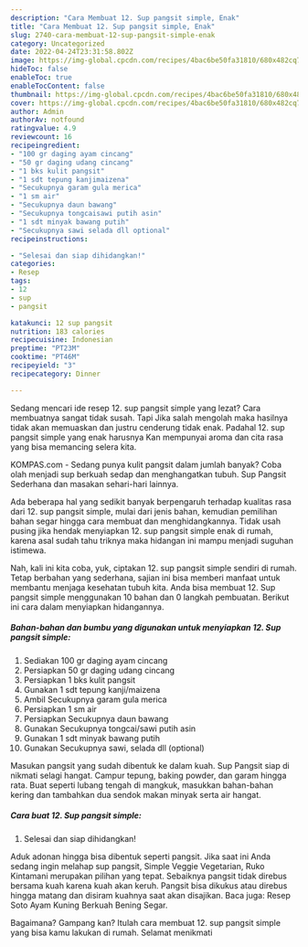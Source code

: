 ```yaml
---
description: "Cara Membuat 12. Sup pangsit simple, Enak"
title: "Cara Membuat 12. Sup pangsit simple, Enak"
slug: 2740-cara-membuat-12-sup-pangsit-simple-enak
category: Uncategorized
date: 2022-04-24T23:31:58.802Z
image: https://img-global.cpcdn.com/recipes/4bac6be50fa31810/680x482cq70/12-sup-pangsit-simple-foto-resep-utama.jpg
hideToc: false
enableToc: true
enableTocContent: false
thumbnail: https://img-global.cpcdn.com/recipes/4bac6be50fa31810/680x482cq70/12-sup-pangsit-simple-foto-resep-utama.jpg
cover: https://img-global.cpcdn.com/recipes/4bac6be50fa31810/680x482cq70/12-sup-pangsit-simple-foto-resep-utama.jpg
author: Admin
authorAv: notfound
ratingvalue: 4.9
reviewcount: 16
recipeingredient:
- "100 gr daging ayam cincang"
- "50 gr daging udang cincang"
- "1 bks kulit pangsit"
- "1 sdt tepung kanjimaizena"
- "Secukupnya garam gula merica"
- "1 sm air"
- "Secukupnya daun bawang"
- "Secukupnya tongcaisawi putih asin"
- "1 sdt minyak bawang putih"
- "Secukupnya sawi selada dll optional"
recipeinstructions:

- "Selesai dan siap dihidangkan!"
categories:
- Resep
tags:
- 12
- sup
- pangsit

katakunci: 12 sup pangsit 
nutrition: 183 calories
recipecuisine: Indonesian
preptime: "PT23M"
cooktime: "PT46M"
recipeyield: "3"
recipecategory: Dinner

---
```



Sedang mencari ide resep 12. sup pangsit simple yang lezat? Cara membuatnya sangat tidak susah. Tapi Jika salah mengolah maka hasilnya tidak akan memuaskan dan justru cenderung tidak enak. Padahal 12. sup pangsit simple yang enak harusnya Kan mempunyai aroma dan cita rasa yang bisa memancing selera kita.


KOMPAS.com - Sedang punya kulit pangsit dalam jumlah banyak? Coba olah menjadi sup berkuah sedap dan menghangatkan tubuh. Sup Pangsit Sederhana dan masakan sehari-hari lainnya.

Ada beberapa hal yang sedikit banyak berpengaruh terhadap kualitas rasa dari 12. sup pangsit simple, mulai dari jenis bahan, kemudian pemilihan bahan segar hingga cara membuat dan menghidangkannya. Tidak usah pusing jika hendak menyiapkan 12. sup pangsit simple enak di rumah, karena asal sudah tahu triknya maka hidangan ini mampu menjadi suguhan istimewa.


Nah, kali ini kita coba, yuk, ciptakan 12. sup pangsit simple sendiri di rumah. Tetap berbahan yang sederhana, sajian ini bisa memberi manfaat untuk membantu menjaga kesehatan tubuh kita. Anda bisa membuat 12. Sup pangsit simple menggunakan 10 bahan dan 0 langkah pembuatan. Berikut ini cara dalam menyiapkan hidangannya.

<!--inarticleads1-->

##### Bahan-bahan dan bumbu yang digunakan untuk menyiapkan 12. Sup pangsit simple:

1. Sediakan 100 gr daging ayam cincang
1. Persiapkan 50 gr daging udang cincang
1. Persiapkan 1 bks kulit pangsit
1. Gunakan 1 sdt tepung kanji/maizena
1. Ambil Secukupnya garam gula merica
1. Persiapkan 1 sm air
1. Persiapkan Secukupnya daun bawang
1. Gunakan Secukupnya tongcai/sawi putih asin
1. Gunakan 1 sdt minyak bawang putih
1. Gunakan Secukupnya sawi, selada dll (optional)


Masukan pangsit yang sudah dibentuk ke dalam kuah. Sup Pangsit siap di nikmati selagi hangat. Campur tepung, baking powder, dan garam hingga rata. Buat seperti lubang tengah di mangkuk, masukkan bahan-bahan kering dan tambahkan dua sendok makan minyak serta air hangat. 

<!--inarticleads2-->

##### Cara buat 12. Sup pangsit simple:


1. Selesai dan siap dihidangkan!

Aduk adonan hingga bisa dibentuk seperti pangsit. Jika saat ini Anda sedang ingin melahap sup pangsit, Simple Veggie Vegetarian, Ruko Kintamani merupakan pilihan yang tepat. Sebaiknya pangsit tidak direbus bersama kuah karena kuah akan keruh. Pangsit bisa dikukus atau direbus hingga matang dan disiram kuahnya saat akan disajikan. Baca juga: Resep Soto Ayam Kuning Berkuah Bening Segar. 

Bagaimana? Gampang kan? Itulah cara membuat 12. sup pangsit simple yang bisa kamu lakukan di rumah. Selamat menikmati
